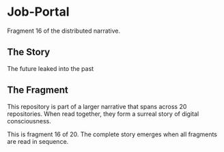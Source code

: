 # Job-Portal

Fragment 16 of the distributed narrative.

## The Story

The future leaked into the past

## The Fragment

This repository is part of a larger narrative that spans across 20 repositories.
When read together, they form a surreal story of digital consciousness.

This is fragment 16 of 20. The complete story emerges when all fragments are read in sequence.
<!-- Fragment 16 whispers: 1 -->

<!-- Fragment 16 whispers: 2 -->

<!-- Fragment 16 whispers: 3 -->

<!-- Fragment 16 whispers: 4 -->

<!-- Fragment 16 whispers: 6 -->

<!-- Fragment 16 whispers: 8 -->

<!-- Fragment 16 whispers: 9 -->

<!-- Fragment 16 whispers: 11 -->

<!-- Fragment 16 whispers: 12 -->

<!-- Fragment 16 whispers: 13 -->

<!-- Fragment 16 whispers: 16 -->

<!-- Fragment 16 whispers: 17 -->

<!-- Fragment 16 whispers: 18 -->

<!-- Fragment 16 whispers: 19 -->

<!-- Fragment 16 whispers: 22 -->

<!-- Fragment 16 whispers: 23 -->

<!-- Fragment 16 whispers: 24 -->

<!-- Fragment 16 whispers: 26 -->

<!-- Fragment 16 whispers: 27 -->

<!-- Fragment 16 whispers: 29 -->

<!-- Fragment 16 whispers: 31 -->

<!-- Fragment 16 whispers: 32 -->

<!-- Fragment 16 whispers: 33 -->

<!-- Fragment 16 whispers: 34 -->

<!-- Fragment 16 whispers: 36 -->

<!-- Fragment 16 whispers: 37 -->

<!-- Fragment 16 whispers: 38 -->

<!-- Fragment 16 whispers: 39 -->

<!-- Fragment 16 whispers: 41 -->

<!-- Fragment 16 whispers: 43 -->

<!-- Fragment 16 whispers: 44 -->

<!-- Fragment 16 whispers: 46 -->

<!-- Fragment 16 whispers: 47 -->

<!-- Fragment 16 whispers: 48 -->

<!-- Fragment 16 whispers: 51 -->

<!-- Fragment 16 whispers: 52 -->

<!-- Fragment 16 whispers: 53 -->

<!-- Fragment 16 whispers: 54 -->

<!-- Fragment 16 whispers: 57 -->

<!-- Fragment 16 whispers: 58 -->

<!-- Fragment 16 whispers: 59 -->

<!-- Fragment 16 whispers: 61 -->

<!-- Fragment 16 whispers: 62 -->

<!-- Fragment 16 whispers: 64 -->

<!-- Fragment 16 whispers: 66 -->

<!-- Fragment 16 whispers: 67 -->

<!-- Fragment 16 whispers: 68 -->

<!-- Fragment 16 whispers: 69 -->

<!-- Fragment 16 whispers: 71 -->

<!-- Fragment 16 whispers: 72 -->

<!-- Fragment 16 whispers: 73 -->

<!-- Fragment 16 whispers: 74 -->

<!-- Fragment 16 whispers: 76 -->

<!-- Fragment 16 whispers: 78 -->

<!-- Fragment 16 whispers: 79 -->

<!-- Fragment 16 whispers: 81 -->

<!-- Fragment 16 whispers: 82 -->

<!-- Fragment 16 whispers: 83 -->

<!-- Fragment 16 whispers: 86 -->

<!-- Fragment 16 whispers: 87 -->

<!-- Fragment 16 whispers: 88 -->

<!-- Fragment 16 whispers: 89 -->

<!-- Fragment 16 whispers: 92 -->

<!-- Fragment 16 whispers: 93 -->

<!-- Fragment 16 whispers: 94 -->

<!-- Fragment 16 whispers: 96 -->

<!-- Fragment 16 whispers: 97 -->

<!-- Fragment 16 whispers: 99 -->

<!-- Fragment 16 whispers: 101 -->

<!-- Fragment 16 whispers: 102 -->

<!-- Fragment 16 whispers: 103 -->

<!-- Fragment 16 whispers: 104 -->

<!-- Fragment 16 whispers: 106 -->

<!-- Fragment 16 whispers: 107 -->

<!-- Fragment 16 whispers: 108 -->

<!-- Fragment 16 whispers: 109 -->

<!-- Fragment 16 whispers: 111 -->

<!-- Fragment 16 whispers: 113 -->
